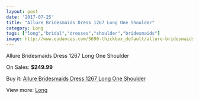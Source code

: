 ```yaml
---
layout: post
date: '2017-07-25'
title: "Allure Bridesmaids Dress 1267 Long One Shoulder"
category: Long
tags: ["long","bridal","dresses","shoulder","bridesmaids"]
image: http://www.eudances.com/5690-thickbox_default/allure-bridesmaids-dress-1267-long-one-shoulder.jpg
---
```

Allure Bridesmaids Dress 1267 Long One Shoulder

On Sales: **$249.99**
<a href="https://www.eudances.com/en/long/1974-allure-bridesmaids-dress-1267-long-one-shoulder.html"><amp-img layout="responsive" width="600" height="600" src="//www.eudances.com/5690-thickbox_default/allure-bridesmaids-dress-1267-long-one-shoulder.jpg" alt="Allure Bridesmaids Dress 1267 Long One Shoulder 0" /></a>
<a href="https://www.eudances.com/en/long/1974-allure-bridesmaids-dress-1267-long-one-shoulder.html"><amp-img layout="responsive" width="600" height="600" src="//www.eudances.com/5692-thickbox_default/allure-bridesmaids-dress-1267-long-one-shoulder.jpg" alt="Allure Bridesmaids Dress 1267 Long One Shoulder 1" /></a>
<a href="https://www.eudances.com/en/long/1974-allure-bridesmaids-dress-1267-long-one-shoulder.html"><amp-img layout="responsive" width="600" height="600" src="//www.eudances.com/5691-thickbox_default/allure-bridesmaids-dress-1267-long-one-shoulder.jpg" alt="Allure Bridesmaids Dress 1267 Long One Shoulder 2" /></a>

Buy it: [Allure Bridesmaids Dress 1267 Long One Shoulder](https://www.eudances.com/en/long/1974-allure-bridesmaids-dress-1267-long-one-shoulder.html "Allure Bridesmaids Dress 1267 Long One Shoulder")

View more: [Long](https://www.eudances.com/en/21-long "Long")